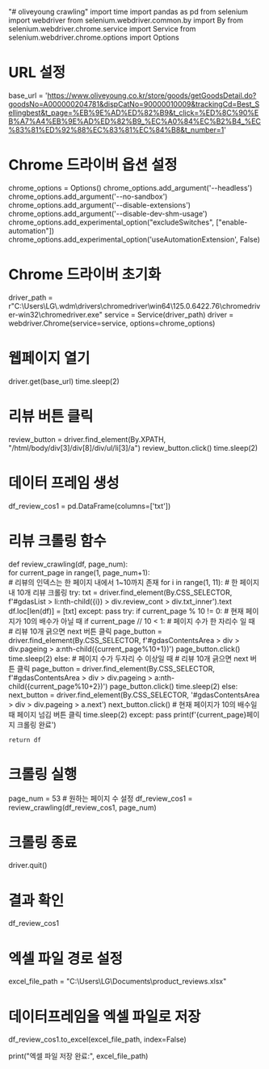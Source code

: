"# oliveyoung crawling" 
import time
import pandas as pd
from selenium import webdriver 
from selenium.webdriver.common.by import By
from selenium.webdriver.chrome.service import Service
from selenium.webdriver.chrome.options import Options

# URL 설정
base_url = 'https://www.oliveyoung.co.kr/store/goods/getGoodsDetail.do?goodsNo=A000000204781&dispCatNo=90000010009&trackingCd=Best_Sellingbest&t_page=%EB%9E%AD%ED%82%B9&t_click=%ED%8C%90%EB%A7%A4%EB%9E%AD%ED%82%B9_%EC%A0%84%EC%B2%B4_%EC%83%81%ED%92%88%EC%83%81%EC%84%B8&t_number=1'

# Chrome 드라이버 옵션 설정
chrome_options = Options()
chrome_options.add_argument('--headless')
chrome_options.add_argument('--no-sandbox')
chrome_options.add_argument('--disable-extensions')
chrome_options.add_argument('--disable-dev-shm-usage')
chrome_options.add_experimental_option("excludeSwitches", ["enable-automation"])
chrome_options.add_experimental_option('useAutomationExtension', False)

# Chrome 드라이버 초기화
driver_path = r"C:\\Users\\LG\\.wdm\\drivers\\chromedriver\\win64\\125.0.6422.76\\chromedriver-win32\\chromedriver.exe"
service = Service(driver_path)
driver = webdriver.Chrome(service=service, options=chrome_options)

# 웹페이지 열기
driver.get(base_url)
time.sleep(2)
# 리뷰 버튼 클릭
review_button = driver.find_element(By.XPATH, "/html/body/div[3]/div[8]/div/ul/li[3]/a")
review_button.click()
time.sleep(2)


# 데이터 프레임 생성 
df_review_cos1 = pd.DataFrame(columns=['txt'])

# 리뷰 크롤링 함수
def review_crawling(df, page_num):    
    for current_page in range(1, page_num+1):      
        # 리뷰의 인덱스는 한 페이지 내에서 1~10까지 존재
        for i in range(1, 11):  # 한 페이지 내 10개 리뷰 크롤링
            try:
                txt = driver.find_element(By.CSS_SELECTOR, f'#gdasList > li:nth-child({i}) > div.review_cont > div.txt_inner').text
                df.loc[len(df)] = [txt]
            except:
                pass
        try:
            if current_page % 10 != 0: # 현재 페이지가 10의 배수가 아닐 때
                if current_page // 10 < 1: # 페이지 수가 한 자리수 일 때  
                    # 리뷰 10개 긁으면 next 버튼 클릭
                    page_button = driver.find_element(By.CSS_SELECTOR, f'#gdasContentsArea > div > div.pageing > a:nth-child({current_page%10+1})')
                    page_button.click() 
                    time.sleep(2)
                else: # 페이지 수가 두자리 수 이상일 때 
                    # 리뷰 10개 긁으면 next 버튼 클릭
                    page_button = driver.find_element(By.CSS_SELECTOR, f'#gdasContentsArea > div > div.pageing > a:nth-child({current_page%10+2})')
                    page_button.click() 
                    time.sleep(2)
            else:
                next_button = driver.find_element(By.CSS_SELECTOR, '#gdasContentsArea > div > div.pageing > a.next')
                next_button.click() # 현재 페이지가 10의 배수일 때 페이지 넘김 버튼 클릭
                time.sleep(2)
        except:
            pass
        print(f'{current_page}페이지 크롤링 완료')

    return df

# 크롤링 실행
page_num = 53 # 원하는 페이지 수 설정
df_review_cos1 = review_crawling(df_review_cos1, page_num)

# 크롤링 종료
driver.quit()

# 결과 확인
df_review_cos1

# 엑셀 파일 경로 설정
excel_file_path = "C:\\Users\\LG\\Documents\\product_reviews.xlsx"


# 데이터프레임을 엑셀 파일로 저장
df_review_cos1.to_excel(excel_file_path, index=False)

print("엑셀 파일 저장 완료:", excel_file_path)
